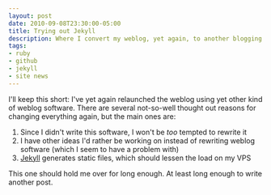 ```yaml
---
layout: post
date: 2010-09-08T23:30:00-05:00
title: Trying out Jekyll
description: Where I convert my weblog, yet again, to another blogging engine. This time, I'm using the static generator called jekyll.
tags:
- ruby
- github
- jekyll
- site news
---
```

I'll keep this short: I've yet again relaunched the weblog using yet other kind of weblog software. There are several not-so-well thought out reasons for changing everything again, but the main ones are:

1. Since I didn't write this software, I won't be _too_ tempted to rewrite it
2. I have other ideas I'd rather be working on instead of rewriting weblog software (which I seem to have a problem with)
3. [Jekyll](http://github.com/mojombo/jekyll "The Jekyll weblog software on Github") generates static files, which should lessen the load on my VPS

This one should hold me over for long enough. At least long enough to write another post.
